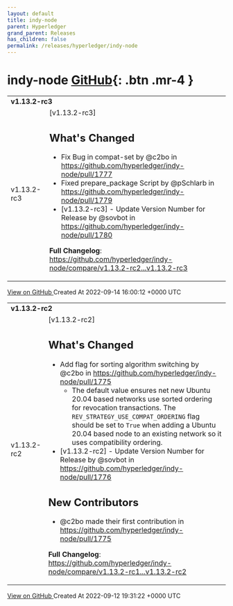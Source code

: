 ```yaml
---
layout: default
title: indy-node
parent: Hyperledger
grand_parent: Releases
has_children: false
permalink: /releases/hyperledger/indy-node
---
```


# indy-node <span class="fs-3 right-align">[GitHub](https://github.com/hyperledger/indy-node){: .btn .mr-4 }</span>


<div>
    <table>
        <tr>
            <td colspan="2">
                <b>
                    v1.13.2-rc3
                </b>
            </td>
        </tr>
        <tr>
            <td>
                <span class="chip">
                    v1.13.2-rc3
                </span>
            </td>
            <td>
                [v1.13.2-rc3] 

## What's Changed
* Fix Bug in compat-set by @c2bo in https://github.com/hyperledger/indy-node/pull/1777
* Fixed prepare_package Script by @pSchlarb in https://github.com/hyperledger/indy-node/pull/1779
* [v1.13.2-rc3] - Update Version Number for Release by @sovbot in https://github.com/hyperledger/indy-node/pull/1780


**Full Changelog**: https://github.com/hyperledger/indy-node/compare/v1.13.2-rc2...v1.13.2-rc3
            </td>
        </tr>
    </table>
    <a href="https://github.com/hyperledger/indy-node/releases/tag/v1.13.2-rc3" class=".btn">
        View on GitHub
    </a>
    <span class="right-align">
        Created At 2022-09-14 16:00:12 +0000 UTC
    </span>
</div>

<div>
    <table>
        <tr>
            <td colspan="2">
                <b>
                    v1.13.2-rc2
                </b>
            </td>
        </tr>
        <tr>
            <td>
                <span class="chip">
                    v1.13.2-rc2
                </span>
            </td>
            <td>
                [v1.13.2-rc2] 

## What's Changed
* Add flag for sorting algorithm switching by @c2bo in https://github.com/hyperledger/indy-node/pull/1775
  * The default value ensures net new Ubuntu 20.04 based networks use sorted ordering for revocation transactions.  The `REV_STRATEGY_USE_COMPAT_ORDERING` flag should be set to `True` when adding a Ubuntu 20.04 based node to an existing network so it uses compatibility ordering.
* [v1.13.2-rc2] - Update Version Number for Release by @sovbot in https://github.com/hyperledger/indy-node/pull/1776

## New Contributors
* @c2bo made their first contribution in https://github.com/hyperledger/indy-node/pull/1775

**Full Changelog**: https://github.com/hyperledger/indy-node/compare/v1.13.2-rc1...v1.13.2-rc2
            </td>
        </tr>
    </table>
    <a href="https://github.com/hyperledger/indy-node/releases/tag/v1.13.2-rc2" class=".btn">
        View on GitHub
    </a>
    <span class="right-align">
        Created At 2022-09-12 19:31:22 +0000 UTC
    </span>
</div>

